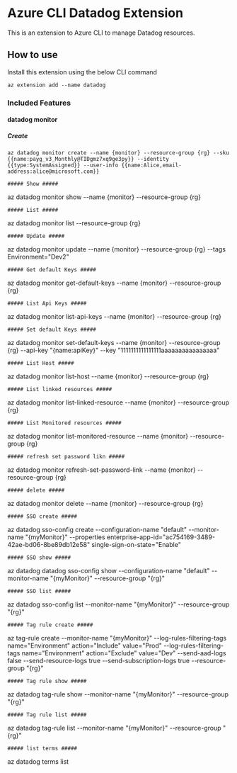# Azure CLI Datadog Extension #
This is an extension to Azure CLI to manage Datadog resources.

## How to use ##
Install this extension using the below CLI command
```
az extension add --name datadog
```

### Included Features ###
#### datadog monitor ####
##### Create #####
```
az datadog monitor create --name {monitor} --resource-group {rg} --sku {{name:payg_v3_Monthly@TIDgmz7xq9ge3py}} --identity {{type:SystemAssigned}} --user-info {{name:Alice,email-address:alice@microsoft.com}}
```
```
##### Show #####
```
az datadog monitor show --name {monitor} --resource-group {rg}
```
##### List #####
```
az datadog monitor list --resource-group {rg}
```
##### Update #####
```
az datadog monitor update --name {monitor} --resource-group {rg} --tags Environment="Dev2"
```
##### Get default Keys #####
```
az datadog monitor get-default-keys --name {monitor} --resource-group {rg}
```
##### List Api Keys #####
```
az datadog monitor list-api-keys --name {monitor} --resource-group {rg}
```
##### Set default Keys #####
```
az datadog monitor set-default-keys --name {monitor} --resource-group {rg} --api-key "{name:apiKey}" --key "1111111111111111aaaaaaaaaaaaaaaa"
```
##### List Host #####
```
az datadog monitor list-host --name {monitor} --resource-group {rg}
```
##### List linked resources #####
```
az datadog monitor list-linked-resource --name {monitor} --resource-group {rg}
```
##### List Monitored resources #####
```
az datadog monitor list-monitored-resource --name {monitor} --resource-group {rg}
```
##### refresh set password likn #####
```
az datadog monitor refresh-set-password-link --name {monitor} --resource-group {rg}
```
##### delete #####
```
az datadog monitor delete --name {monitor} --resource-group {rg}
```
##### SSO create #####
```
az datadog sso-config create --configuration-name "default" --monitor-name "{myMonitor}" --properties enterprise-app-id="ac754169-3489-42ae-bd06-8be89db12e58" single-sign-on-state="Enable"
```
##### SSO show #####
```
az datadog datadog sso-config show --configuration-name "default" --monitor-name "{myMonitor}" --resource-group "{rg}"
```
##### SSO list #####
```
az datadog sso-config list --monitor-name "{myMonitor}" --resource-group "{rg}"
```
##### Tag rule create #####
```
az tag-rule create --monitor-name "{myMonitor}" --log-rules-filtering-tags name="Environment" action="Include" value="Prod" --log-rules-filtering-tags name="Environment" action="Exclude" value="Dev" --send-aad-logs false --send-resource-logs true --send-subscription-logs true --resource-group "{rg}"
```
##### Tag rule show #####
```
az datadog tag-rule show --monitor-name "{myMonitor}" --resource-group "{rg}"
```
##### Tag rule list #####
```
az datadog tag-rule list --monitor-name "{myMonitor}" --resource-group "{rg}"
```
##### list terms #####
```
az datadog terms list
```